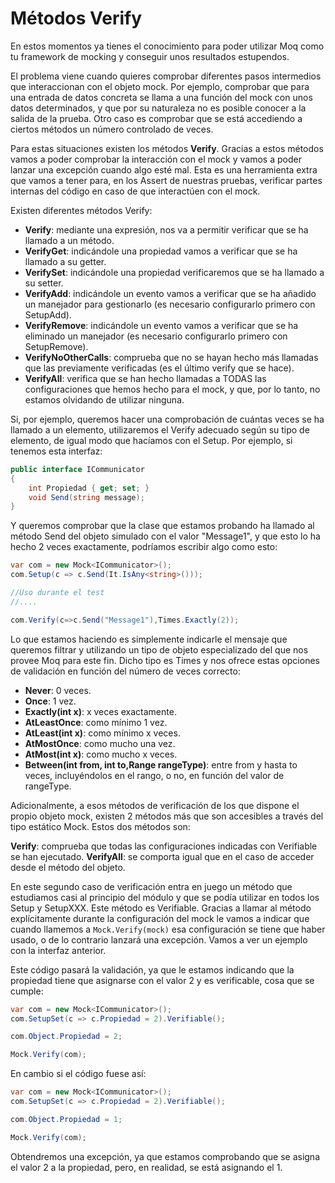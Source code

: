 # Métodos Verify

En estos momentos ya tienes el conocimiento para poder utilizar Moq como tu framework de mocking y conseguir unos resultados estupendos.

El problema viene cuando quieres comprobar diferentes pasos intermedios que interaccionan con el objeto mock. Por ejemplo, comprobar que para una entrada de datos concreta se llama a una función del mock con unos datos determinados, y que por su naturaleza no es posible conocer a la salida de la prueba. Otro caso es comprobar que se está accediendo a ciertos métodos un número controlado de veces.

Para estas situaciones existen los métodos **Verify**. Gracias a estos métodos vamos a poder comprobar la interacción con el mock y vamos a poder lanzar una excepción cuando algo esté mal. Esta es una herramienta extra que vamos a tener para, en los Assert de nuestras pruebas, verificar partes internas del código en caso de que interactúen con el mock.

Existen diferentes métodos Verify:

- **Verify**: mediante una expresión, nos va a permitir verificar que se ha llamado a un método.
- **VerifyGet**: indicándole una propiedad vamos a verificar que se ha llamado a su getter.
- **VerifySet**: indicándole una propiedad verificaremos que se ha llamado a su setter.
- **VerifyAdd**: indicándole un evento vamos a verificar que se ha añadido un manejador para gestionarlo (es necesario configurarlo primero con SetupAdd).
- **VerifyRemove**: indicándole un evento vamos a verificar que se ha eliminado un manejador (es necesario configurarlo primero con SetupRemove).
- **VerifyNoOtherCalls**: comprueba que no se hayan hecho más llamadas que las previamente verificadas (es el último verify que se hace).
- **VerifyAll**: verifica que se han hecho llamadas a TODAS las configuraciones que hemos hecho para el mock, y que, por lo tanto, no estamos olvidando de utilizar ninguna.

Si, por ejemplo, queremos hacer una comprobación de cuántas veces se ha llamado a un elemento, utilizaremos el Verify adecuado según su tipo de elemento, de igual modo que hacíamos con el Setup. Por ejemplo, si tenemos esta interfaz:

```cs
public interface ICommunicator
{
    int Propiedad { get; set; }
    void Send(string message);
}
```

Y queremos comprobar que la clase que estamos probando ha llamado al método Send del objeto simulado con el valor "Message1", y que esto lo ha hecho 2 veces exactamente, podríamos escribir algo como esto:

```cs
var com = new Mock<ICommunicator>();
com.Setup(c => c.Send(It.IsAny<string>()));

//Uso durante el test
//....

com.Verify(c=>c.Send("Message1"),Times.Exactly(2));
```

Lo que estamos haciendo es simplemente indicarle el mensaje que queremos filtrar y utilizando un tipo de objeto especializado del que nos provee Moq para este fin. Dicho tipo es Times y nos ofrece estas opciones de validación en función del número de veces correcto:

- **Never**: 0 veces.
- **Once**: 1 vez.
- **Exactly(int x)**: x veces exactamente.
- **AtLeastOnce**: como mínimo 1 vez.
- **AtLeast(int x)**: como mínimo x veces.
- **AtMostOnce**: como mucho una vez.
- **AtMost(int x)**: como mucho x veces.
- **Between(int from, int to,Range rangeType)**: entre from y hasta to veces, incluyéndolos en el rango, o no, en función del valor de rangeType.

Adicionalmente, a esos métodos de verificación de los que dispone el propio objeto mock, existen 2 métodos más que son accesibles a través del tipo estático Mock. Estos dos métodos son:

**Verify**: comprueba que todas las configuraciones indicadas con Verifiable se han ejecutado.
**VerifyAll**: se comporta igual que en el caso de acceder desde el método del objeto.

En este segundo caso de verificación entra en juego un método que estudiamos casi al principio del módulo y que se podía utilizar en todos los Setup y SetupXXX. Este método es Verifiable. Gracias a llamar al método explícitamente durante la configuración del mock le vamos a indicar que cuando llamemos a `Mock.Verify(mock)` esa configuración se tiene que haber usado, o de lo contrario lanzará una excepción. Vamos a ver un ejemplo con la interfaz anterior.

Este código pasará la validación, ya que le estamos indicando que la propiedad tiene que asignarse con el valor 2 y es verificable, cosa que se cumple:

```cs
var com = new Mock<ICommunicator>();
com.SetupSet(c => c.Propiedad = 2).Verifiable();

com.Object.Propiedad = 2;

Mock.Verify(com);
```

En cambio si el código fuese así:

```cs
var com = new Mock<ICommunicator>();
com.SetupSet(c => c.Propiedad = 2).Verifiable();

com.Object.Propiedad = 1;

Mock.Verify(com);
```

Obtendremos una excepción, ya que estamos comprobando que se asigna el valor 2 a la propiedad, pero, en realidad, se está asignando el 1.
